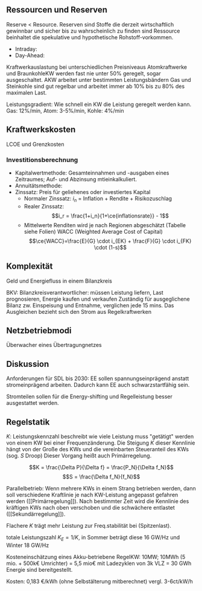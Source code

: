## Ressourcen und Reserven
Reserve < Resource. 
Reserven sind Stoffe die derzeit wirtschaftlich gewinnbar und sicher bis zu wahrscheinlich zu finden sind
Ressource beinhaltet die spekulative und hypothetische Rohstoff-vorkommen.
- Intraday:
- Day-Ahead: 

Kraftwerkauslastung bei unterschiedlichen Preisniveaus
Atomkraftwerke und BraunkohleKW werden fast nie unter 50% geregelt, sogar ausgeschaltet.
AKW arbeitet unter bestimmten Leistungsbändern
Gas und Steinkohle sind gut regelbar und arbeitet immer ab 10% bis zu 80% des maximalen Last.

Leistungsgradient: Wie schnell ein KW die Leistung geregelt werden kann. Gas: 12%/min, Atom: 3-5%/min, Kohle: 4%/min

## Kraftwerkskosten
LCOE und Grenzkosten

### Investitionsberechnung
- Kapitalwertmethode: Gesamteinnahmen und -ausgaben eines Zeitraumes; Auf- und Abzinsung mtieinkalkuliert.
- Annuitätsmethode:
- Zinssatz:
	Preis für geliehenes oder investiertes Kapital
	- Normaler Zinssatz: $i_n$ = Inflation + Rendite + Risikozuschlag
	- Realer Zinssatz: $$i_r = \frac{1+i_n}{1+\ce{inflationsrate}} - 1$$
	- Mittelwerte Renditen wird je nach Regionen abgeschätzt (Tabelle siehe Folien)
	WACC (Weighted Average Cost of Capital)
	$$\ce{WACC}=\frac{E}{G} \cdot i_{EK} + \frac{F}{G} \cdot i_{FK} \cdot (1-s)$$

## Komplexität
Geld und Energiefluss in einem Bilanzkreis

BKV: Bilanzkreisverantwortlicher: müssen Leistung liefern, Last prognosieren, Energie kaufen und verkaufen
Zuständig für ausgeglichene Bilanz zw. Einspeisung und Entnahme, verglichen jede 15 mins. Das Ausgleichen bezieht sich den Strom aus Regelkraftwerken

## Netzbetriebmodi
Überwacher eines Übertragungnetzes

## Diskussion
Anforderungen für SDL bis 2030: EE sollen spannungseinprägend anstatt stromeinprägend arbeiten. Dadurch kann EE auch schwarzstartfähig sein.

Stromteilen sollen für die Energy-shifting und Regelleistung besser ausgestattet werden.

## Regelstatik
$K$: Leistungskennzahl beschreibt wie viele Leistung muss "getätigt" werden von einem KW bei einer Frequenzänderung. Die Steigung $K$ dieser Kennlinie hängt von der Große des KWs und die vereinbarten Steueranteil des KWs (sog. $S$ Droop) Dieser Vorgang heißt auch Primärregelung.

$$K = \frac{\Delta P}{\Delta f} = \frac{P_N}{\Delta f_N}$$
$$S = \frac{\Delta f_N}{f_N}$$

Parallelbetrieb:
Wenn mehrere KWs in einem Strang betrieben werden, dann soll verschiedene Kraftlinie je nach KW-Leistung angepasst gefahren werden ([[Primärregelung]]). Nach bestimmter Zeit wird die Kennlinie des kräftigen KWs nach oben verschoben und die schwächere entlastet ([[Sekundärregelung]]).

Flachere $K$ trägt mehr Leistung zur Freq.stabilität bei (Spitzenlast).

totale Leistungszahl $K_E = 1/K$, in Sommer beträgt diese 16 GW/Hz und Winter 18 GW/Hz

Kosteneinschätzung eines Akku-betriebene RegelKW:
10MW; 10MWh (5 mio. + 500k€  Umrichter) = 5,5 mio€
mit Ladezyklen von 3k VLZ = 30 GWh Energie sind bereitgestellt.

Kosten: 0,183 €/kWh (ohne Selbstälterung mitberechnet) vergl. 3-6ct/kW/h

